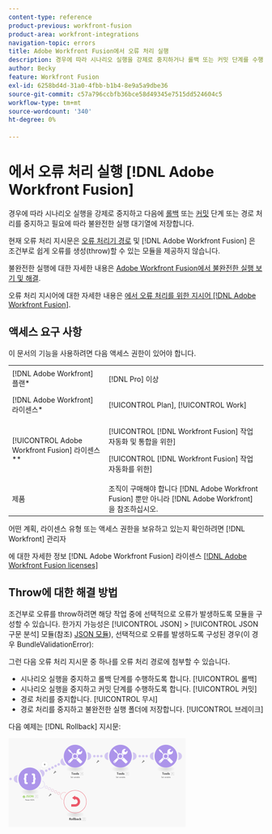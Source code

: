 ```yaml
---
content-type: reference
product-previous: workfront-fusion
product-area: workfront-integrations
navigation-topic: errors
title: Adobe Workfront Fusion에서 오류 처리 실행
description: 경우에 따라 시나리오 실행을 강제로 중지하거나 롤백 또는 커밋 단계를 수행하여 라우트의 처리를 중지하고 선택적으로 [보기] 큐에 저장하고 Adobe Workfront Fusion의 불완전한 실행을 해결할 수 있습니다.
author: Becky
feature: Workfront Fusion
exl-id: 6258bd4d-31a0-4fbb-b1b4-8e9a5a9dbe36
source-git-commit: c57a796ccbfb36bce58d49345e7515dd524604c5
workflow-type: tm+mt
source-wordcount: '340'
ht-degree: 0%

---
```


# 에서 오류 처리 실행 [!DNL Adobe Workfront Fusion]

경우에 따라 시나리오 실행을 강제로 중지하고 다음에 [롤백](../../workfront-fusion/scenarios/scenario-execution-cycles-phases.md#rollback) 또는 [커밋](../../workfront-fusion/scenarios/scenario-execution-cycles-phases.md#commit) 단계 또는 경로 처리를 중지하고 필요에 따라 불완전한 실행 대기열에 저장합니다.

현재 오류 처리 지시문은 [오류 처리기 경로](../../workfront-fusion/errors/error-handling.md#error) 및 [!DNL Adobe Workfront Fusion] 은 조건부로 쉽게 오류를 생성(throw)할 수 있는 모듈을 제공하지 않습니다.

불완전한 실행에 대한 자세한 내용은 [Adobe Workfront Fusion에서 불완전한 실행 보기 및 해결](../../workfront-fusion/scenarios/view-and-resolve-incomplete-executions.md).

오류 처리 지시어에 대한 자세한 내용은 [에서 오류 처리를 위한 지시어 [!DNL Adobe Workfront Fusion]](../../workfront-fusion/errors/directives-for-error-handling.md).

## 액세스 요구 사항

이 문서의 기능을 사용하려면 다음 액세스 권한이 있어야 합니다.

<table style="table-layout:auto">
 <col> 
 <col> 
 <tbody> 
  <tr> 
   <td role="rowheader">[!DNL Adobe Workfront] 플랜*</td> 
   <td> <p>[!DNL Pro] 이상</p> </td> 
  </tr> 
  <tr data-mc-conditions=""> 
   <td role="rowheader">[!DNL Adobe Workfront] 라이센스*</td> 
   <td> <p>[!UICONTROL Plan], [!UICONTROL Work]</p> </td> 
  </tr> 
  <tr> 
   <td role="rowheader">[!UICONTROL Adobe Workfront Fusion] 라이센스**</td> 
   <td> <p>[!UICONTROL [!DNL Workfront Fusion] 작업 자동화 및 통합을 위한] </p><p>[!UICONTROL [!DNL Workfront Fusion] 작업 자동화를 위한]</p>  </td> 
  </tr> 
  <tr> 
   <td role="rowheader">제품</td> 
   <td>조직이 구매해야 합니다 [!DNL Adobe Workfront Fusion] 뿐만 아니라 [!DNL Adobe Workfront] 을 참조하십시오.</td> 
  </tr> 
 </tbody> 
</table>

어떤 계획, 라이센스 유형 또는 액세스 권한을 보유하고 있는지 확인하려면 [!DNL Workfront] 관리자

에 대한 자세한 정보 [!DNL Adobe Workfront Fusion] 라이센스 [[!DNL Adobe Workfront Fusion licenses]](../../workfront-fusion/get-started/license-automation-vs-integration.md)

## Throw에 대한 해결 방법

조건부로 오류를 throw하려면 해당 작업 중에 선택적으로 오류가 발생하도록 모듈을 구성할 수 있습니다. 한가지 가능성은 [!UICONTROL JSON] > [!UICONTROL JSON 구문 분석] 모듈(참조) [JSON 모듈](../../workfront-fusion/apps-and-their-modules/json-modules.md)), 선택적으로 오류를 발생하도록 구성된 경우(이 경우 BundleValidationError):

그런 다음 오류 처리 지시문 중 하나를 오류 처리 경로에 첨부할 수 있습니다.

* 시나리오 실행을 중지하고 롤백 단계를 수행하도록 합니다. [!UICONTROL 롤백]
* 시나리오 실행을 중지하고 커밋 단계를 수행하도록 합니다. [!UICONTROL 커밋]
* 경로 처리를 중지합니다. [!UICONTROL 무시]
* 경로 처리를 중지하고 불완전한 실행 폴더에 저장합니다. [!UICONTROL 브레이크]

다음 예제는 [!DNL Rollback] 지시문:

![](assets/rollback-directive-350x175.png)
